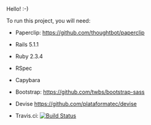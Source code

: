 Hello! :-)

To run this project, you will need:

 - Paperclip:
https://github.com/thoughtbot/paperclip

- Rails 5.1.1

- Ruby 2.3.4

- RSpec

- Capybara

- Bootstrap:
 https://github.com/twbs/bootstrap-sass

 - Devise
 https://github.com/plataformatec/devise

- Travis.ci:
[![Build Status](https://travis-ci.org/ElizabethRamos/cookbook.svg?branch=master)](https://travis-ci.org/ElizabethRamos/cookbook)
